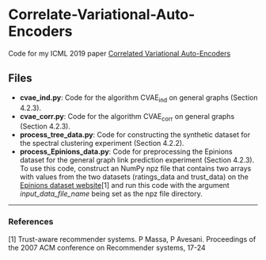 # Correlate-Variational-Auto-Encoders
Code for my ICML 2019 paper [Correlated Variational Auto-Encoders](https://arxiv.org/abs/1905.05335)
## Files
- **cvae_ind.py**: Code for the algorithm CVAE<sub>ind</sub> on general graphs (Section 4.2.3).
- **cvae_corr.py**: Code for the algorithm CVAE<sub>corr</sub> on general graphs (Section 4.2.3).
- **process_tree_data.py**: Code for constructing the synthetic dataset for the spectral clustering experiment (Section 4.2.2).
- **process_Epinions_data.py**: Code for preprocessing the Epinions dataset for the general graph link prediction experiment (Section 4.2.3). To use this code, construct an NumPy npz file that contains two arrays with values from the two datasets (ratings_data and trust_data) on the [Epinions dataset website](http://www.trustlet.org/downloaded_epinions.html)[1] and run this code with the argument *input_data_file_name* being set as the npz file directory.
---
### References

[1] Trust-aware recommender systems. P Massa, P Avesani. Proceedings of the 2007 ACM conference on Recommender systems, 17-24
